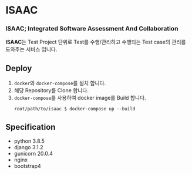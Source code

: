 # ISAAC
### ISAAC; Integrated Software Assessment And Collaboration

**ISAAC**는 Test Project 단위로 Test를 수행/관리하고 수행되는 Test case의 관리를 도와주는 서비스 입니다.

Deploy
------

1) `docker`와 `docker-compose`를 설치 합니다.
2) 해당 Repository를 Clone 합니다.
3) `docker-compose`를 사용하여 docker image를 Build 합니다.
    ```shell
    root/path/to/isaac $ docker-compose up --build
    ```

Specification
-----
- python 3.8.5
- django 3.1.2
- gunicorn 20.0.4
- nginx
- bootstrap4
